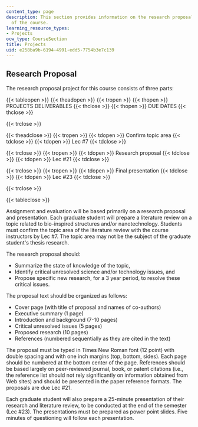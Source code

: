 ```yaml
---
content_type: page
description: This section provides information on the research proposal assignment
  of the course.
learning_resource_types:
- Projects
ocw_type: CourseSection
title: Projects
uid: e258ba9b-6194-4991-edd5-7754b3e7c139
---
```


Research Proposal
-----------------

The research proposal project for this course consists of three parts:

{{< tableopen >}}
{{< theadopen >}}
{{< tropen >}}
{{< thopen >}}
PROJECTS DELIVERABLES
{{< thclose >}}
{{< thopen >}}
DUE DATES
{{< thclose >}}

{{< trclose >}}

{{< theadclose >}}
{{< tropen >}}
{{< tdopen >}}
Confirm topic area
{{< tdclose >}}
{{< tdopen >}}
Lec #7
{{< tdclose >}}

{{< trclose >}}
{{< tropen >}}
{{< tdopen >}}
Research proposal
{{< tdclose >}}
{{< tdopen >}}
Lec #21
{{< tdclose >}}

{{< trclose >}}
{{< tropen >}}
{{< tdopen >}}
Final presentation
{{< tdclose >}}
{{< tdopen >}}
Lec #23
{{< tdclose >}}

{{< trclose >}}

{{< tableclose >}}

Assignment and evaluation will be based primarily on a research proposal and presentation. Each graduate student will prepare a literature review on a topic related to bio-inspired structures and/or nanotechnology. Students must confirm the topic area of the literature review with the course instructors by Lec #7. The topic area may not be the subject of the graduate student's thesis research.

The research proposal should:

*   Summarize the state of knowledge of the topic,
*   Identify critical unresolved science and/or technology issues, and
*   Propose specific new research, for a 3 year period, to resolve these critical issues.

The proposal text should be organized as follows:

*   Cover page (with title of proposal and names of co-authors)
*   Executive summary (1 page)
*   Introduction and background (7-10 pages)
*   Critical unresolved issues (5 pages)
*   Proposed research (10 pages)
*   References (numbered sequentially as they are cited in the text)

The proposal must be typed in Times New Roman font (12 point) with double spacing and with one inch margins (top, bottom, sides). Each page should be numbered at the bottom center of the page. References should be based largely on peer-reviewed journal, book, or patent citations (i.e., the reference list should not rely significantly on information obtained from Web sites) and should be presented in the paper reference formats. The proposals are due Lec #21.

Each graduate student will also prepare a 25-minute presentation of their research and literature review, to be conducted at the end of the semester (Lec #23). The presentations must be prepared as power point slides. Five minutes of questioning will follow each presentation.